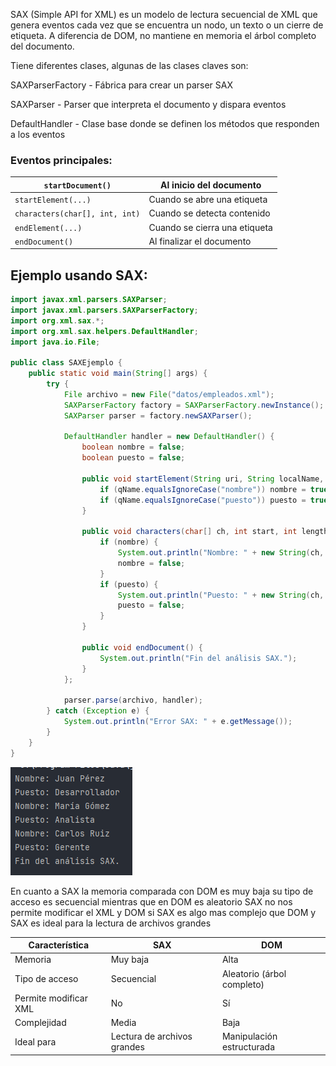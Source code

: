 
SAX (Simple API for XML) es un modelo de lectura secuencial de XML que genera eventos cada vez que se encuentra un nodo, un texto o un cierre de etiqueta. A diferencia de DOM, no mantiene en memoria el árbol completo del documento.

Tiene diferentes clases, algunas de las clases claves son:

SAXParserFactory - Fábrica para crear un parser SAX

SAXParser - Parser que interpreta el documento y dispara eventos

DefaultHandler -  Clase base donde se definen los métodos que responden a los eventos


### Eventos principales:

| `startDocument()`              | Al inicio del documento       |
| ------------------------------ | ----------------------------- |
| `startElement(...)`            | Cuando se abre una etiqueta   |
| `characters(char[], int, int)` | Cuando se detecta contenido   |
| `endElement(...)`              | Cuando se cierra una etiqueta |
| `endDocument()`                | Al finalizar el documento     |

## Ejemplo usando SAX:

```java
import javax.xml.parsers.SAXParser;
import javax.xml.parsers.SAXParserFactory;
import org.xml.sax.*;
import org.xml.sax.helpers.DefaultHandler;
import java.io.File;

public class SAXEjemplo {
    public static void main(String[] args) {
        try {
            File archivo = new File("datos/empleados.xml");
            SAXParserFactory factory = SAXParserFactory.newInstance();
            SAXParser parser = factory.newSAXParser();

            DefaultHandler handler = new DefaultHandler() {
                boolean nombre = false;
                boolean puesto = false;

                public void startElement(String uri, String localName, String qName, Attributes attributes) {
                    if (qName.equalsIgnoreCase("nombre")) nombre = true;
                    if (qName.equalsIgnoreCase("puesto")) puesto = true;
                }

                public void characters(char[] ch, int start, int length) {
                    if (nombre) {
                        System.out.println("Nombre: " + new String(ch, start, length));
                        nombre = false;
                    }
                    if (puesto) {
                        System.out.println("Puesto: " + new String(ch, start, length));
                        puesto = false;
                    }
                }

                public void endDocument() {
                    System.out.println("Fin del análisis SAX.");
                }
            };

            parser.parse(archivo, handler);
        } catch (Exception e) {
            System.out.println("Error SAX: " + e.getMessage());
        }
    }
}
```

![PNG](../Imagenes/EjemploSAX.png)


En cuanto a SAX la memoria comparada con DOM es muy baja
su tipo de acceso es secuencial mientras que en DOM es aleatorio
SAX no nos permite modificar el XML y DOM si
SAX es algo mas complejo que DOM 
y  SAX es ideal para la lectura de archivos grandes

|Característica|SAX|DOM|
|---|---|---|
|Memoria|Muy baja|Alta|
|Tipo de acceso|Secuencial|Aleatorio (árbol completo)|
|Permite modificar XML|No|Sí|
|Complejidad|Media|Baja|
|Ideal para|Lectura de archivos grandes|Manipulación estructurada|
